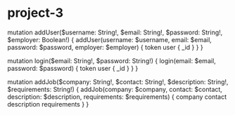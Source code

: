 # project-3

mutation addUser($username: String!, $email: String!, $password: String!, $employer: Boolean!) {
  addUser(username: $username, email: $email, password: $password, employer: $employer) {
    token
    user {
      _id
    }
  }
}

mutation login($email: String!, $password: String!) {
  login(email: $email, password: $password) {
    token
    user {
      _id
    }
  }
}

mutation addJob($company: String!, $contact: String!, $description: String!, $requirements: String!) {
  addJob(company: $company, contact: $contact, description: $description, requirements: $requirements) {
    	company
    	contact
    	description
    	requirements
    }
}